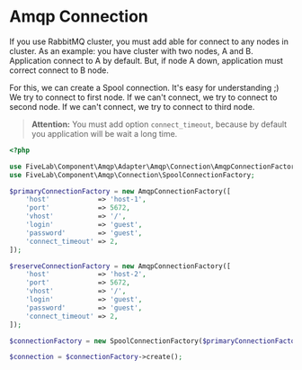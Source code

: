 Amqp Connection
===============

If you use RabbitMQ cluster, you must add able for connect to any nodes in cluster. 
As an example: you have cluster with two nodes, A and B. Application connect to A by default. But, if node A down, 
application must correct connect to B node.

For this, we can create a Spool connection. It's easy for understanding ;)
We try to connect to first node. If we can't connect, we try to connect to second node.
If we can't connect, we try to connect to third node.

> **Attention:** You must add option `connect_timeout`, because by default you application will be wait a long time.

```php
<?php

use FiveLab\Component\Amqp\Adapter\Amqp\Connection\AmqpConnectionFactory;
use FiveLab\Component\Amqp\Connection\SpoolConnectionFactory;

$primaryConnectionFactory = new AmqpConnectionFactory([
    'host'            => 'host-1',
    'port'            => 5672,
    'vhost'           => '/',
    'login'           => 'guest',
    'password'        => 'guest',
    'connect_timeout' => 2,
]);

$reserveConnectionFactory = new AmqpConnectionFactory([
    'host'            => 'host-2',
    'port'            => 5672,
    'vhost'           => '/',
    'login'           => 'guest',
    'password'        => 'guest',
    'connect_timeout' => 2,
]);

$connectionFactory = new SpoolConnectionFactory($primaryConnectionFactory, $reserveConnectionFactory);

$connection = $connectionFactory->create();

```